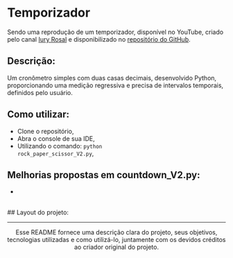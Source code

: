 # Temporizador 

Sendo uma reprodução de um temporizador, disponível no YouTube, criado pelo canal [Iury Rosal](https://www.youtube.com/watch?v=yfAixrxCVfo) e disponibilizado no [repositório do GitHub](https://github.com/iuryrosal/projetos-python/tree/main/level-a/04
).


## Descrição:

Um cronômetro simples com duas casas decimais, desenvolvido Python, proporcionando uma medição regressiva e precisa de intervalos temporais, definidos pelo usuário.

## Como utilizar: 
- Clone o repositório,
- Abra o console de sua IDE,
- Utilizando o comando: <code>python rock_paper_scissor_V2.py</code>, 


## Melhorias propostas em countdown_V2.py:

-

</br>
## Layout do projeto:




  ---
  
<p align="center">
  Esse README fornece uma descrição clara do projeto, seus objetivos, tecnologias utilizadas e como utilizá-lo, juntamente com os devidos créditos ao criador original do projeto.
</p>
